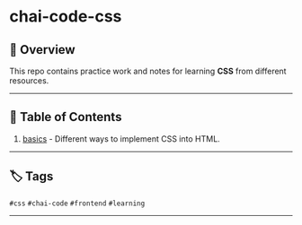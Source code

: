# chai-code-css

## 📝 Overview
This repo contains practice work and notes for learning **CSS** from different resources.

-----

## 📁 Table of Contents

1. [basics](./basics/) - Different ways to implement CSS into HTML.

-----

## 🏷️ Tags 

`#css` `#chai-code` `#frontend` `#learning`

-----
